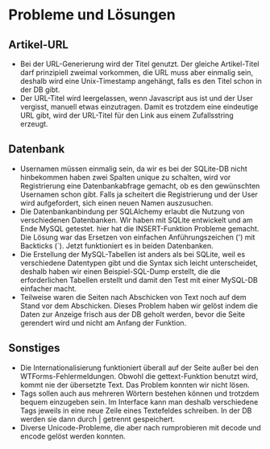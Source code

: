Probleme und Lösungen
=====================

Artikel-URL
-----------

* Bei der URL-Generierung wird der Titel genutzt. Der gleiche Artikel-Titel darf prinzipiell zweimal vorkommen, die URL muss aber einmalig sein, deshalb wird eine Unix-Timestamp angehängt, falls es den Titel schon in der DB gibt.
* Der URL-Titel wird leergelassen, wenn Javascript aus ist und der User vergisst, manuell etwas einzutragen. Damit es trotzdem eine eindeutige URL gibt, wird der URL-Titel für den Link aus einem Zufallsstring erzeugt.

Datenbank
---------

* Usernamen müssen einmalig sein, da wir es bei der SQLite-DB nicht hinbekommen haben zwei Spalten unique zu schalten, wird vor Registrierung eine Datenbankabfrage gemacht, ob es den gewünschten Usernamen schon gibt. Falls ja scheitert die Registrierung und der User wird aufgefordert, sich einen neuen Namen auszusuchen.
* Die Datenbankanbindung per SQLAlchemy erlaubt die Nutzung von verschiedenen Datenbanken. Wir haben mit SQLite entwickelt und am Ende MySQL getestet. hier hat die INSERT-Funktion Probleme gemacht. Die Lösung war das Ersetzen von einfachen Anführungszeichen (') mit Backticks (`). Jetzt funktioniert es in beiden Datenbanken.
* Die Erstellung der MySQL-Tabellen ist anders als bei SQLite, weil es verschiedene Datentypen gibt und die Syntax sich leicht unterscheidet, deshalb haben wir einen Beispiel-SQL-Dump erstellt, die die erforderlichen Tabellen erstellt und damit den Test mit einer MySQL-DB einfacher macht.
* Teilweise waren die Seiten nach Abschicken von Text noch auf dem Stand vor dem Abschicken. Dieses Problem haben wir gelöst indem die Daten zur Anzeige frisch aus der DB geholt werden, bevor die Seite gerendert wird und nicht am Anfang der Funktion.

Sonstiges
---------

* Die Internationalisierung funktioniert überall auf der Seite außer bei den WTForms-Fehlermeldungen. Obwohl die gettext-Funktion benutzt wird, kommt nie der übersetzte Text. Das Problem konnten wir nicht lösen.
* Tags sollen auch aus mehreren Wörtern bestehen können und trotzdem bequem einzugeben sein. Im Interface kann man deshalb verschiedene Tags jeweils in eine neue Zeile eines Textefeldes schreiben. In der DB werden sie dann durch | getrennt gespeichert.
* Diverse Unicode-Probleme, die aber nach rumprobieren mit decode und encode gelöst werden konnten.
